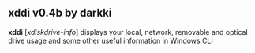 ## xddi v0.4b by darkki
**xddi** [*xdiskdrive-info*] displays your local, network, removable and optical drive usage and some other useful information in Windows CLI